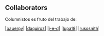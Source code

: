 ## Collaborators

Columnistos es fruto del trabajo de:

|[bauerpy]|
|[daquiroz]|
|[j-e-d]|
|[lupa18]|
|[rusosnith]|

[bauerpy]: https://github.com/bauerpy
[daquiroz]: https://github.com/daquiroz
[j-e-d]: https://github.com/j-e-d
[lupa18]: https://github/lupa18
[rusosnith]: https://github.com/rusosnith
